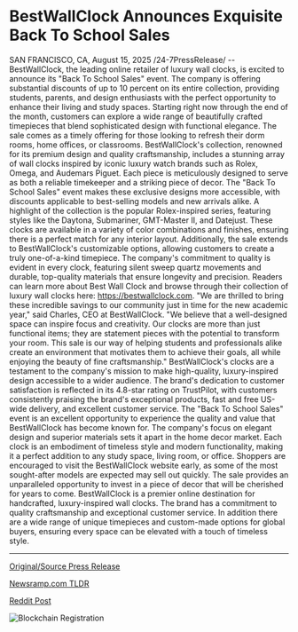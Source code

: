 # BestWallClock Announces Exquisite Back To School Sales

SAN FRANCISCO, CA, August 15, 2025 /24-7PressRelease/ -- BestWallClock, the leading online retailer of luxury wall clocks, is excited to announce its "Back To School Sales" event. The company is offering substantial discounts of up to 10 percent on its entire collection, providing students, parents, and design enthusiasts with the perfect opportunity to enhance their living and study spaces. Starting right now through the end of the month, customers can explore a wide range of beautifully crafted timepieces that blend sophisticated design with functional elegance.  The sale comes as a timely offering for those looking to refresh their dorm rooms, home offices, or classrooms. BestWallClock's collection, renowned for its premium design and quality craftsmanship, includes a stunning array of wall clocks inspired by iconic luxury watch brands such as Rolex, Omega, and Audemars Piguet. Each piece is meticulously designed to serve as both a reliable timekeeper and a striking piece of decor. The "Back To School Sales" event makes these exclusive designs more accessible, with discounts applicable to best-selling models and new arrivals alike.  A highlight of the collection is the popular Rolex-inspired series, featuring styles like the Daytona, Submariner, GMT-Master II, and Datejust. These clocks are available in a variety of color combinations and finishes, ensuring there is a perfect match for any interior layout. Additionally, the sale extends to BestWallClock's customizable options, allowing customers to create a truly one-of-a-kind timepiece. The company's commitment to quality is evident in every clock, featuring silent sweep quartz movements and durable, top-quality materials that ensure longevity and precision. Readers can learn more about Best Wall Clock and browse through their collection of luxury wall clocks here: https://bestwallclock.com.  "We are thrilled to bring these incredible savings to our community just in time for the new academic year," said Charles, CEO at BestWallClock. "We believe that a well-designed space can inspire focus and creativity. Our clocks are more than just functional items; they are statement pieces with the potential to transform your room. This sale is our way of helping students and professionals alike create an environment that motivates them to achieve their goals, all while enjoying the beauty of fine craftsmanship."  BestWallClock's clocks are a testament to the company's mission to make high-quality, luxury-inspired design accessible to a wider audience. The brand's dedication to customer satisfaction is reflected in its 4.8-star rating on TrustPilot, with customers consistently praising the brand's exceptional products, fast and free US-wide delivery, and excellent customer service. The "Back To School Sales" event is an excellent opportunity to experience the quality and value that BestWallClock has become known for.  The company's focus on elegant design and superior materials sets it apart in the home decor market. Each clock is an embodiment of timeless style and modern functionality, making it a perfect addition to any study space, living room, or office. Shoppers are encouraged to visit the BestWallClock website early, as some of the most sought-after models are expected may sell out quickly. The sale provides an unparalleled opportunity to invest in a piece of decor that will be cherished for years to come.  BestWallClock is a premier online destination for handcrafted, luxury-inspired wall clocks. The brand has a commitment to quality craftsmanship and exceptional customer service. In addition there are a wide range of unique timepieces and custom-made options for global buyers, ensuring every space can be elevated with a touch of timeless style. 

---

[Original/Source Press Release](https://www.24-7pressrelease.com/press-release/525882/bestwallclock-announces-exquisite-back-to-school-sales)
                    

[Newsramp.com TLDR](https://newsramp.com/curated-news/bestwallclock-s-back-to-school-sale-luxury-clocks-at-discounted-prices/2ea76d095c41dabc9e05b50222ee4b00) 

 



[Reddit Post](https://www.reddit.com/r/Lifestyle_Culture/comments/1mqqsgk/bestwallclocks_back_to_school_sale_luxury_clocks/) 



![Blockchain Registration](https://cdn.newsramp.app/24-7PressRelease/qrcode/258/15/mildyATN.webp)